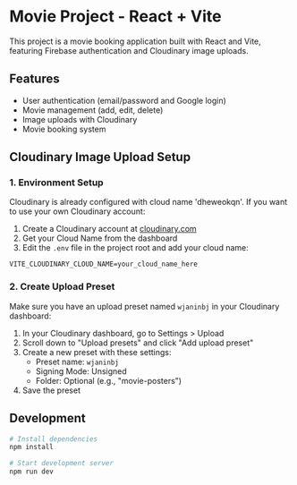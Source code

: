 # Movie Project - React + Vite

This project is a movie booking application built with React and Vite, featuring Firebase authentication and Cloudinary image uploads.

## Features

- User authentication (email/password and Google login)
- Movie management (add, edit, delete)
- Image uploads with Cloudinary
- Movie booking system

## Cloudinary Image Upload Setup

### 1. Environment Setup

Cloudinary is already configured with cloud name 'dheweokqn'. If you want to use your own Cloudinary account:

1. Create a Cloudinary account at [cloudinary.com](https://cloudinary.com/)
2. Get your Cloud Name from the dashboard
3. Edit the `.env` file in the project root and add your cloud name:

```
VITE_CLOUDINARY_CLOUD_NAME=your_cloud_name_here
```

### 2. Create Upload Preset

Make sure you have an upload preset named `wjaninbj` in your Cloudinary dashboard:

1. In your Cloudinary dashboard, go to Settings > Upload
2. Scroll down to "Upload presets" and click "Add upload preset"
3. Create a new preset with these settings:
   - Preset name: `wjaninbj`
   - Signing Mode: Unsigned
   - Folder: Optional (e.g., "movie-posters")
4. Save the preset

## Development

```bash
# Install dependencies
npm install

# Start development server
npm run dev
```
